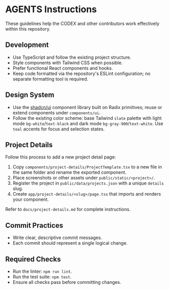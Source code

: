 # AGENTS Instructions

These guidelines help the CODEX and other contributors work effectively within this repository.

## Development
- Use TypeScript and follow the existing project structure.
- Style components with Tailwind CSS when possible.
- Prefer functional React components and hooks.
- Keep code formatted via the repository's ESLint configuration; no separate formatting tool is required.

## Design System
- Use the [shadcn/ui](https://ui.shadcn.com) component library built on Radix primitives; reuse or extend components under `components/ui`.
- Follow the existing color scheme: base Tailwind `slate` palette with light mode `bg-white`/`text-black` and dark mode `bg-gray-900`/`text-white`. Use `teal` accents for focus and selection states.

## Project Details
Follow this process to add a new project detail page:

1. Copy `components/project-details/ProjectTemplate.tsx` to a new file in the same folder and rename the exported component.
2. Place screenshots or other assets under `public/static/<project>/`.
3. Register the project in `public/data/projects.json` with a unique `details` slug.
4. Create `app/project-details/<slug>/page.tsx` that imports and renders your component.

Refer to `docs/project-details.md` for complete instructions.

## Commit Practices
- Write clear, descriptive commit messages.
- Each commit should represent a single logical change.

## Required Checks
- Run the linter: `npm run lint`.
- Run the test suite: `npm test`.
- Ensure all checks pass before committing changes.
